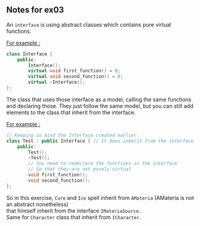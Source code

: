 ## Notes for ex03

An ```interface``` is using abstract classes which contains pure virtual functions.
<br>

<ins>For example :</ins>
```c++
class Interface {
    public:
        Interface();
        virtual void first_function() = 0;
        virtual void second_function() = 0;
        virtual ~Interface();
};
```
The class that uses those interface as a model, calling the same
functions and declaring those.
They just follow the same model,
but you can still add elements to the class that inherit from the interface.

<ins>For example :</ins>
```c++
// Keeping in mind the Interface created earlier
class Test : public Interface { // It does inherit from the interface
    public:
        Test();
        ~Test();
        // You need to redeclare the functions in the interface
        // So that they are not purely virtual
        void first_function();
        void second_function();
};
```

So in this exercise, ```Cure``` and ```Ice``` spell inherit from ```AMateria``` (AMateria is not an abstract nonetheless) <br> that himself inherit from the interface ```IMateriaSource```.
<br>
Same for ```Character``` class that inherit from ```ICharacter```.
